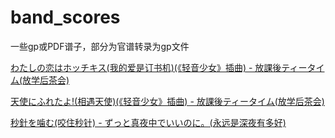 # band_scores
一些gp或PDF谱子，部分为官谱转录为gp文件

[わたしの恋はホッチキス(我的爱是订书机)(《轻音少女》插曲) - 放課後ティータイム(放学后茶会)](わたしの恋はホッチキス%28我的爱是订书机%29%28《轻音少女》插曲%29%20-%20放課後ティータイム%28放学后茶会%29)

[天使にふれたよ!(相遇天使)(《轻音少女》插曲) - 放課後ティータイム(放学后茶会)](天使にふれたよ%21%28相遇天使%29%28《轻音少女》插曲%29%20-%20放課後ティータイム%28放学后茶会%29)

[秒針を噛む(咬住秒针) - ずっと真夜中でいいのに。(永远是深夜有多好)](秒針を噛む%28咬住秒针%29%20-%20ずっと真夜中でいいのに%28永远是深夜有多好%29)

